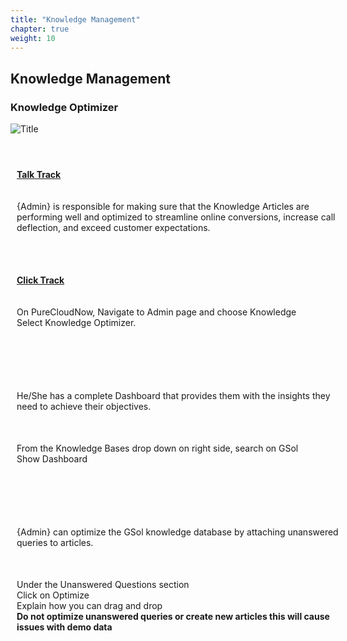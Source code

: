 ```yaml
---
title: "Knowledge Management"
chapter: true
weight: 10
---
```


<style>
td, th {
   border: none!important;
}
.row {
    display: flex;
    flex-wrap: wrap;
    margin-right: -15px;
    margin-left: -15px;
}

/* Extra small devices (phones, 600px and down) */
@media only screen and (max-width: 600px) {
    .col {
        flex: 0 0 100%;
        max-width: 100%;
        padding: 25px;
    }
}
/* Small devices (portrait tablets and large phones, 600px and up) */
@media only screen and (min-width: 600px) {
    .col {
        flex: 0 0 100%;
        max-width: 100%;
        padding: 25px;
    }
}
/* Medium devices (landscape tablets, 768px and up) */
@media only screen and (min-width: 768px) {
    .col {
        flex: 0 0 100%;
        max-width: 100%;
        padding: 25px;
    }
}
/* Large devices (laptops/desktops, 992px and up) */
@media only screen and (min-width: 992px) {
    .col {
        flex: 0 0 50%;
        max-width: 50%;
        padding: 10px 25px;
    }
}
/* Extra large devices (large laptops and desktops, 1200px and up) */
@media only screen and (min-width: 1200px) {
    .col {
        flex: 0 0 50%;
        max-width: 50%;
        padding: 10px 25px;
    }
}

</style>

## Knowledge Management

### Knowledge Optimizer


![Title](/images/gsol_knowledget_optimizer.png)


<div class="row">
  <div class="col">
<br><b><u>Talk Track</u></b><br><br><br>
    {Admin} is responsible for making sure that the Knowledge Articles are performing well and optimized to streamline online conversions, increase call deflection, and exceed customer expectations.
  </div>
  <div class="col">
  <br><b><u>Click Track</u></b><br><br><br>
    On PureCloudNow, Navigate to Admin page and choose Knowledge
    <br>Select Knowledge Optimizer.
  </div>

  <div class="col">
  </div>
</div>

<div class="row">
  <div class="col">
   He/She has a complete Dashboard that provides them with the insights they need to achieve their objectives.
  </div>
  <div class="col">
    From the Knowledge Bases drop down on right side, search on GSol
    <br>Show Dashboard
</b>

  </div>
  <div class="col"></div>
</div>

<div class="row">
  <div class="col">
   {Admin} can optimize the GSol knowledge database by attaching unanswered queries to articles.
  </div>
  <div class="col">
    Under the Unanswered Questions section
    <br>Click on Optimize
    <br>Explain how you can drag and drop 
    <br><b>Do not optimize unanswered queries or create new articles this will cause issues with demo data</b>

</b>

  </div>
  <div class="col"></div>
</div>
